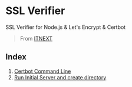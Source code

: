 # SSL Verifier
SSL Verifier for Node.js &amp; Let's Encrypt &amp; Certbot

> From [ITNEXT](https://itnext.io/node-express-letsencrypt-generate-a-free-ssl-certificate-and-run-an-https-server-in-5-minutes-a730fbe528ca)

## Index
1. [Certbot Command Line](startCertbot.sh)
2. [Run Initial Server and create directory](init.js)
